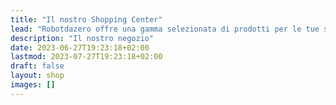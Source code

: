 ```yaml
---
title: "Il nostro Shopping Center"
lead: "Robotdazero offre una gamma selezionata di prodotti per le tue soluzioni IoT. Se hai dubbi o richieste da esprimere puoi usare il link in basso per chattare con un operatore."
description: "Il nostro negozio"
date: 2023-06-27T19:23:18+02:00
lastmod: 2023-07-27T19:23:18+02:00
draft: false
layout: shop
images: []
---
```

